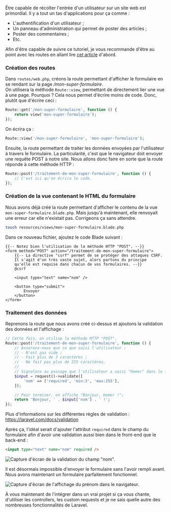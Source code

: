 <!--
Author: Benjamin Crozat
Image: https://res.cloudinary.com/benjamin-crozat/image/upload/q_auto/f_auto/v1657461035/blog/F3avlqxOElk4JT2y8rasBY8CdtAKVhPMYxc0CVIl_iny4yp.jpg
Title: Comment créer un formulaire avec Laravel
Excerpt: L'avantage de Laravel, c'est de pouvoir écrire du code simple et concis. Ici, nous allons voir comment créer un formulaire sans fioritures.
Certified for Laravel Version: 9
-->

Être capable de récolter l'entrée d'un utilisateur sur un site web est primordial. Il y a tout un tas d'applications pour ça comme :
- L'authentification d'un utilisateur ;
- Un panneau d'administration qui permet de poster des articles ;
- Poster des commentaires ;
- Etc.

Afin d'être capable de suivre ce tutoriel, je vous recommande d'être au point avec les routes en allant lire [cet article](https://larabiz.fr/blog/comment-creer-page-laravel) d'abord.

### Création des routes

Dans `routes/web.php`, créons la route permettant d'afficher le formulaire en se rendant sur la page */mon-super-formulaire*.  
On utilisera la méthode `Route::view`, permettant de directement lier une vue à une page. Pourquoi ? Cela nous permet d'écrire moins de code. Donc, plutôt que d'écrire ceci :

```php
Route::get('/mon-super-formulaire', function () {
    return view('mon-super-formulaire');
});
```

On écrira ça :

```php
Route::view('/mon-super-formulaire', 'mon-super-formulaire');
```

Ensuite, la route permettant de traiter les données envoyées par l'utilisateur à travers le formulaire. La particularité, c'est que le navigateur doit envoyer une requête POST à notre site. Nous allons donc faire en sorte que la route réponde à cette méthode HTTP :

```php
Route::post('/traitement-de-mon-super-formulaire', function () {
	// C'est ici qu'on écrira le code.
});
```

### Création de la vue contenant le HTML du formulaire

Nous avons déjà créé la route permettant d'afficher le contenu de la vue `mon-super-formulaire.blade.php`. Mais jusqu'à maintenant, elle renvoyait une erreur car elle n'existait pas. Corrigeons ça sans attendre.

```bash
touch resources/views/mon-super-formulaire.blade.php
```

Dans ce nouveau fichier, ajoutez le code Blade suivant :

```blade
{{-- Notez bien l'utilisation de la méthode HTTP "POST". --}}
<form method="POST" action="/traitement-de-mon-super-formulaire">
	{{-- La directive "csrf" permet de se protéger des attaques CSRF. 
	Il s'agit d'un très vaste sujet, alors partons du principe
	qu'elle est requise dans chacun de vos formulaires. --}}
    @csrf
	
    <input type="text" name="nom" />
	
    <button type="submit">
	    Envoyer
	</button>
</form>
```

### Traitement des données

Reprenons la route que nous avons créé ci-dessus et ajoutons la validation des données et l'affichage :

```php
// Cette fois, on utilise la méthode HTTP "POST".
Route::post('/traitement-de-mon-super-formulaire', function () {
    // Assurons-nous que ce que saisi l'utilisateur :
	// - N'est pas vide ;
	// - Fait plus de 3 caractères ;
	// - Ne fait pas plus de 255 caractères.
	//
	// Signalons au passage que l'utilisateur a saisi "Homer" dans le formulaire.
	$input = request()->validate([
		'nom' => ['required', 'min:3', 'max:255'],
	]);

	// Pour terminer, on affiche "Bonjour, Homer !";
	return 'Bonjour, ' . $input['nom'] . ' !';
});
```

Plus d'informations sur les différentes règles de validation : https://laravel.com/docs/validation

Après ça, l'idéal serait d'ajouter l'attribut `required` dans le champ du formulaire afin d'avoir une validation aussi bien dans le front-end que le back-end :

```html
<input type="text" name="nom" required />
```

![Capture d'écran de la validation du champ "nom".](https://larabiz.fr/storage/3/conversions/6bb42ead1f8e6ddf07dbaf652eb4da1666a00bc1-large.jpg)

Il est désormais impossible d'envoyer le formulaire sans l'avoir rempli avant. Nous avons maintenant un formulaire parfaitement fonctionnel.

![Capture d'écran de l'affichage du prénom dans le navigateur.](https://larabiz.fr/storage/4/conversions/82cff83c78368491513aff454cc2110c96362d9b-large.jpg)

À vous maintenant de l'intégrer dans un vrai projet si ça vous chante, d'utiliser les controllers, les custom requests et je ne sais quelle autre des nombreuses fonctionnalités de Laravel.

